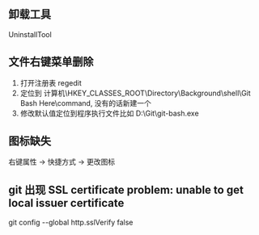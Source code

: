 ## 卸载工具
UninstallTool

## 文件右键菜单删除
1. 打开注册表 regedit
2. 定位到 计算机\HKEY_CLASSES_ROOT\Directory\Background\shell\Git Bash Here\command, 没有的话新建一个
3. 修改默认值定位到程序执行文件比如 D:\Git\git-bash.exe

## 图标缺失
右键属性 -> 快捷方式 -> 更改图标

## git 出现 SSL certificate problem: unable to get local issuer certificate
git config --global http.sslVerify false